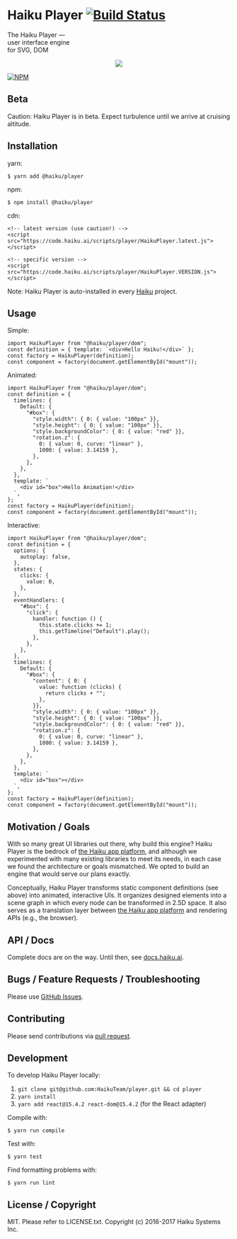 # Haiku Player [![Build Status](https://travis-ci.com/HaikuTeam/player.svg?branch=master)](https://travis-ci.com/HaikuTeam/player)

The Haiku Player &mdash;  
user interface engine  
for SVG, DOM  


<p align="center">
  <img src="https://github.com/HaikuTeam/player/blob/master/haiku.png">
</p>


[![NPM](https://nodei.co/npm/@haiku/player.png)](https://nodei.co/npm/@haiku/player/)

## Beta

Caution: Haiku Player is in beta. Expect turbulence until we arrive at cruising altitude.

## Installation

yarn:

    $ yarn add @haiku/player

npm:

    $ npm install @haiku/player

cdn:

    <!-- latest version (use caution!) -->
    <script src="https://code.haiku.ai/scripts/player/HaikuPlayer.latest.js"></script>

    <!-- specific version -->
    <script src="https://code.haiku.ai/scripts/player/HaikuPlayer.VERSION.js"></script>

Note: Haiku Player is auto-installed in every [Haiku](https://haiku.ai) project.

## Usage

Simple:

    import HaikuPlayer from "@haiku/player/dom";
    const definition = { template: `<div>Hello Haiku!</div>` };
    const factory = HaikuPlayer(definition);
    const component = factory(document.getElementById("mount"));

Animated:

    import HaikuPlayer from "@haiku/player/dom";
    const definition = {
      timelines: {
        Default: {
          "#box": {
            "style.width": { 0: { value: "100px" }},
            "style.height": { 0: { value: "100px" }},
            "style.backgroundColor": { 0: { value: "red" }},
            "rotation.z": {
              0: { value: 0, curve: "linear" },
              1000: { value: 3.14159 },
            },
          },
        },
      },
      template: `
        <div id="box">Hello Animation!</div>
      `,
    };
    const factory = HaikuPlayer(definition);
    const component = factory(document.getElementById("mount"));

Interactive:

    import HaikuPlayer from "@haiku/player/dom";
    const definition = {
      options: {
        autoplay: false,
      },
      states: {
        clicks: {
          value: 0,
        },
      },
      eventHandlers: {
        "#box": {
          "click": {
            handler: function () {
              this.state.clicks += 1;
              this.getTimeline("Default").play();
            },
          },
        },
      },
      timelines: {
        Default: {
          "#box": {
            "content": { 0: { 
              value: function (clicks) {
                return clicks + "";
              },
            }},
            "style.width": { 0: { value: "100px" }},
            "style.height": { 0: { value: "100px" }},
            "style.backgroundColor": { 0: { value: "red" }},
            "rotation.z": {
              0: { value: 0, curve: "linear" },
              1000: { value: 3.14159 },
            },
          },
        },
      },
      template: `
        <div id="box"></div>
      `,
    };
    const factory = HaikuPlayer(definition);
    const component = factory(document.getElementById("mount"));

## Motivation / Goals

With so many great UI libraries out there, why build this engine? Haiku Player is the bedrock of [the Haiku app platform](https://haiku.ai), and although we experimented with many existing libraries to meet its needs, in each case we found the architecture or goals mismatched. We opted to build an engine that would serve our plans exactly.

Conceptually, Haiku Player transforms static component definitions (see above) into animated, interactive UIs. It organizes designed elements into a scene graph in which every node can be transformed in 2.5D space. It also serves as a translation layer between [the Haiku app platform](https://haiku.ai) and rendering APIs (e.g., the browser).

## API / Docs

Complete docs are on the way. Until then, see [docs.haiku.ai](https://docs.haiku.ai).

## Bugs / Feature Requests / Troubleshooting

Please use [GitHub Issues](https://github.com/HaikuTeam/player/issues).

## Contributing

Please send contributions via [pull request](https://github.com/HaikuTeam/player/pulls).

## Development

To develop Haiku Player locally:

1. `git clone git@github.com:HaikuTeam/player.git && cd player`
2. `yarn install`
3. `yarn add react@15.4.2 react-dom@15.4.2` (for the React adapter)

Compile with:

    $ yarn run compile

Test with:

    $ yarn test

Find formatting problems with:

    $ yarn run lint

## License / Copyright

MIT. Please refer to LICENSE.txt. Copyright (c) 2016-2017 Haiku Systems Inc.
